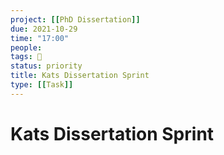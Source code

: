 ```yaml
---
project: [[PhD Dissertation]]
due: 2021-10-29
time: "17:00"
people:
tags: 🧨
status: priority
title: Kats Dissertation Sprint
type: [[Task]]
---
```


# Kats Dissertation Sprint